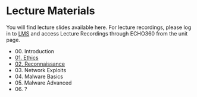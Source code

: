 # Lecture Materials

You will find lecture slides available here. For lecture recordings, please log in to [LMS](https://lms.uwa.edu.au/) and access Lecture Recordings through ECHO360 from the unit page.

* 00\. Introduction
* [01. Ethics](https://github.com/uwacyber/cits3006/raw/2022s2/cits3006-lectures/01.Ethics.pdf)
* [02. Reconnaissance](https://github.com/uwacyber/cits3006/raw/2022s2/cits3006-lectures/02.Reconnaissance.pdf)
* 03\. Network Exploits
* 04\. Malware Basics
* 05\. Malware Advanced
* 06\. ?
